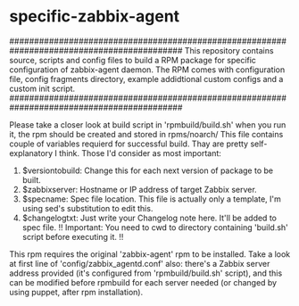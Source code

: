 # specific-zabbix-agent

###########################################################################################
     This repository contains source, scripts and config files to build a RPM
     package for specific configuration of zabbix-agent daemon.
     The RPM comes with configuration file, config fragments directory, example
     addidtional custom configs and a custom init script.
###########################################################################################

Please take a closer look at build script in 'rpmbuild/build.sh' when you run it, the rpm should be created and stored in rpms/noarch/
This file contains couple of variables requierd for successful build. Thay are pretty self-explanatory I think. Those I'd consider as most important:
1. $versiontobuild: Change this for each next version of package to be built.
2. $zabbixserver: Hostname or IP address of target Zabbix server.
3. $specname: Spec file location. This file is actually only a template, I'm using sed's substitution to edit this.
4. $changelogtxt: Just write your Changelog note here. It'll be added to spec file.
!! Important: You need to cwd to directory containing 'build.sh' script before executing it. !!

This rpm requires the original 'zabbix-agent' rpm to be installed.
Take a look at first line of 'config/zabbix_agentd.conf' also: there's a Zabbix server address provided (it's configured from 'rpmbuild/build.sh' script), and this can be modified before rpmbuild for each server needed (or changed by using puppet, after rpm installation).

